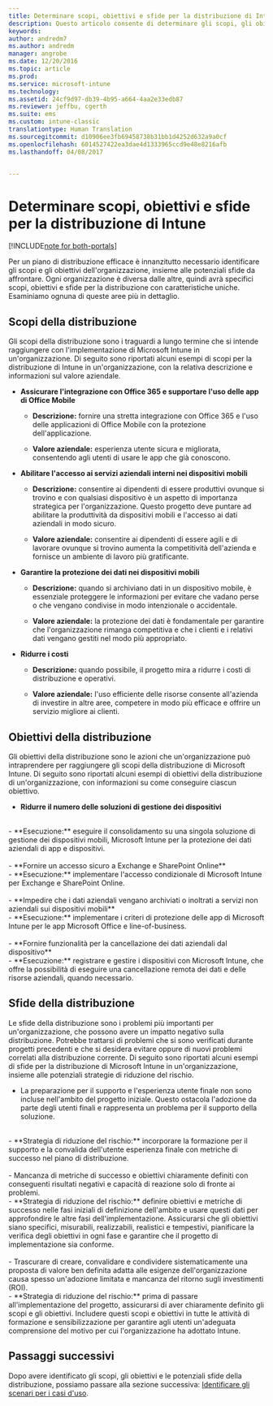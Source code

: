 ```yaml
---
title: Determinare scopi, obiettivi e sfide per la distribuzione di Intune | Documentazione Microsoft
description: Questo articolo consente di determinare gli scopi, gli obiettivi e le sfide per la distribuzione di un&quot;implementazione di Microsoft Intune in configurazione solo cloud.
keywords: 
author: andredm7
ms.author: andredm
manager: angrobe
ms.date: 12/20/2016
ms.topic: article
ms.prod: 
ms.service: microsoft-intune
ms.technology: 
ms.assetid: 24cf9d97-db39-4b95-a664-4aa2e33edb87
ms.reviewer: jeffbu, cgerth
ms.suite: ems
ms.custom: intune-classic
translationtype: Human Translation
ms.sourcegitcommit: d10906ee3fb69458738b31bb1d4252d632a9a0cf
ms.openlocfilehash: 6014527422ea3dae4d1333965ccd9e48e8216afb
ms.lasthandoff: 04/08/2017


---
```


# <a name="determine-intune-deployment-goals-objectives-and-challenges"></a>Determinare scopi, obiettivi e sfide per la distribuzione di Intune

[!INCLUDE[note for both-portals](../includes/note-for-both-portals.md)]

Per un piano di distribuzione efficace è innanzitutto necessario identificare gli scopi e gli obiettivi dell'organizzazione, insieme alle potenziali sfide da affrontare. Ogni organizzazione è diversa dalle altre, quindi avrà specifici scopi, obiettivi e sfide per la distribuzione con caratteristiche uniche. Esaminiamo ognuna di queste aree più in dettaglio.

## <a name="deployment-goals"></a>Scopi della distribuzione

Gli scopi della distribuzione sono i traguardi a lungo termine che si intende raggiungere con l'implementazione di Microsoft Intune in un'organizzazione. Di seguito sono riportati alcuni esempi di scopi per la distribuzione di Intune in un'organizzazione, con la relativa descrizione e informazioni sul valore aziendale.

-   **Assicurare l'integrazione con Office 365 e supportare l'uso delle app di Office Mobile**

    -   **Descrizione:** fornire una stretta integrazione con Office 365 e l'uso delle applicazioni di Office Mobile con la protezione dell'applicazione.

    -   **Valore aziendale:** esperienza utente sicura e migliorata, consentendo agli utenti di usare le app che già conoscono.

-   **Abilitare l'accesso ai servizi aziendali interni nei dispositivi mobili**

    -   **Descrizione:** consentire ai dipendenti di essere produttivi ovunque si trovino e con qualsiasi dispositivo è un aspetto di importanza strategica per l'organizzazione. Questo progetto deve puntare ad abilitare la produttività da dispositivi mobili e l'accesso ai dati aziendali in modo sicuro.

    -   **Valore aziendale:** consentire ai dipendenti di essere agili e di lavorare ovunque si trovino aumenta la competitività dell'azienda e fornisce un ambiente di lavoro più gratificante.

-   **Garantire la protezione dei dati nei dispositivi mobili**

    -   **Descrizione:** quando si archiviano dati in un dispositivo mobile, è essenziale proteggere le informazioni per evitare che vadano perse o che vengano condivise in modo intenzionale o accidentale.

    -   **Valore aziendale:** la protezione dei dati è fondamentale per garantire che l'organizzazione rimanga competitiva e che i clienti e i relativi dati vengano gestiti nel modo più appropriato.

-   **Ridurre i costi**

    -   **Descrizione:** quando possibile, il progetto mira a ridurre i costi di distribuzione e operativi.

    -    **Valore aziendale:** l'uso efficiente delle risorse consente all'azienda di investire in altre aree, competere in modo più efficace e offrire un servizio migliore ai clienti.

## <a name="deployment-objectives"></a>Obiettivi della distribuzione

Gli obiettivi della distribuzione sono le azioni che un'organizzazione può intraprendere per raggiungere gli scopi della distribuzione di Microsoft Intune. Di seguito sono riportati alcuni esempi di obiettivi della distribuzione di un'organizzazione, con informazioni su come conseguire ciascun obiettivo.

-   **Ridurre il numero delle soluzioni di gestione dei dispositivi**
<br>
    -   **Esecuzione:** eseguire il consolidamento su una singola soluzione di gestione dei dispositivi mobili, Microsoft Intune per la protezione dei dati aziendali di app e dispositivi.
<br></br>
-   **Fornire un accesso sicuro a Exchange e SharePoint Online**
<br>
    -   **Esecuzione:** implementare l'accesso condizionale di Microsoft Intune per Exchange e SharePoint Online.
<br></br>
-   **Impedire che i dati aziendali vengano archiviati o inoltrati a servizi non aziendali sui dispositivi mobili**
<br>
    -   **Esecuzione:** implementare i criteri di protezione delle app di Microsoft Intune per le app Microsoft Office e line-of-business.
<br></br>
-   **Fornire funzionalità per la cancellazione dei dati aziendali dal dispositivo**
<br>
    -   **Esecuzione:** registrare e gestire i dispositivi con Microsoft Intune, che offre la possibilità di eseguire una cancellazione remota dei dati e delle risorse aziendali, quando necessario.

## <a name="deployment-challenges"></a>Sfide della distribuzione

Le sfide della distribuzione sono i problemi più importanti per un'organizzazione, che possono avere un impatto negativo sulla distribuzione. Potrebbe trattarsi di problemi che si sono verificati durante progetti precedenti e che si desidera evitare oppure di nuovi problemi correlati alla distribuzione corrente. Di seguito sono riportati alcuni esempi di sfide per la distribuzione di Microsoft Intune in un'organizzazione, insieme alle potenziali strategie di riduzione del rischio.

-   La preparazione per il supporto e l'esperienza utente finale non sono incluse nell'ambito del progetto iniziale.  Questo ostacola l'adozione da parte degli utenti finali e rappresenta un problema per il supporto della soluzione.
<br>
    -   **Strategia di riduzione del rischio:** incorporare la formazione per il supporto e la convalida dell'utente esperienza finale con metriche di successo nel piano di distribuzione.
<br></br>
-   Mancanza di metriche di successo e obiettivi chiaramente definiti con conseguenti risultati negativi e capacità di reazione solo di fronte ai problemi.
<br>
    -   **Strategia di riduzione del rischio:** definire obiettivi e metriche di successo nelle fasi iniziali di definizione dell'ambito e usare questi dati per approfondire le altre fasi dell'implementazione. Assicurarsi che gli obiettivi siano specifici, misurabili, realizzabili, realistici e tempestivi, pianificare la verifica degli obiettivi in ogni fase e garantire che il progetto di implementazione sia conforme.
<br></br>
-   Trascurare di creare, convalidare e condividere sistematicamente una proposta di valore ben definita adatta alle esigenze dell'organizzazione causa spesso un'adozione limitata e mancanza del ritorno sugli investimenti (ROI).
<br>
    -   **Strategia di riduzione del rischio:** prima di passare all'implementazione del progetto, assicurarsi di aver chiaramente definito gli scopi e gli obiettivi. Includere questi scopi e obiettivi in tutte le attività di formazione e sensibilizzazione per garantire agli utenti un'adeguata comprensione del motivo per cui l'organizzazione ha adottato Intune.

## <a name="next-steps"></a>Passaggi successivi

Dopo avere identificato gli scopi, gli obiettivi e le potenziali sfide della distribuzione, possiamo passare alla sezione successiva: [Identificare gli scenari per i casi d'uso](section-2-identify-use-case-scenarios.md).

